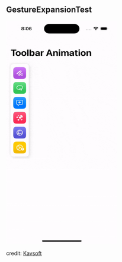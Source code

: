 ## GestureExpansionTest
<img src="GestureExpansionTest.gif" alt="" width="300" height="600">

credit: [Kavsoft](https://www.youtube.com/watch?v=4S3wwf2JcBE)


